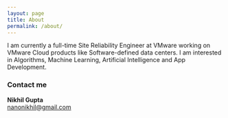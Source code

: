 ```yaml
---
layout: page
title: About
permalink: /about/
---
```


I am currently a full-time Site Reliability Engineer at VMware working on VMware Cloud products like Software-defined data centers.
I am interested in Algorithms, Machine Learning, Artificial Intelligence and App Development.

### Contact me
__Nikhil Gupta__  
[nanonikhil@gmail.com](mailto:email@domain.com)
